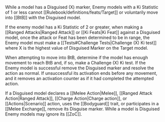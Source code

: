 While a model has a Disguised (X) marker, Enemy models with a Ki Statistic of 1 or less cannot [[Rulebook/definitions/feats/Target]] or voluntarily move into [[BtB]] with the Disguised model.

If the enemy model has a Ki Statistic of 2 or greater, when making a [[Ranged Attacks|Ranged Attack]] or [[Ki Feats|Ki Feat]] against a Disguised model, once the attack or Feat has been determined to be in range, the Enemy model must make a [[Tests#Challenge Tests|Challenge (X) Ki test]] where X is the highest value of Disguised Marker on the Target model.

When attempting to move into BtB, determine if the model has enough movement to reach BtB and, if so, make a Challenge (X) Ki test.
If the Enemy model is successful remove the Disguised marker and resolve the action as normal. If unsuccessful its activation ends before any movement, and it removes an activation counter as if it had completed the attempted action.

If a Disguised model declares a [[Melee Action|Melee]], [[Ranged Attack Action|Ranged Attack]], [[Charge Action|Charge action]], or [[Actions|Scenario]] action, uses the [[Bodyguard]] trait, or participates in a [[Melee Exchange]], remove its Disguise marker.
While a model is Disguised Enemy models may ignore its [[ZoC]].